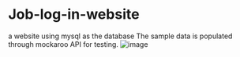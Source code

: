 # Job-log-in-website
a website using mysql as the database
The sample data is populated through mockaroo API for testing.
![image](https://user-images.githubusercontent.com/92476689/194991219-039f0f1e-c0c4-4a35-a08b-d64f69911e2f.png)
